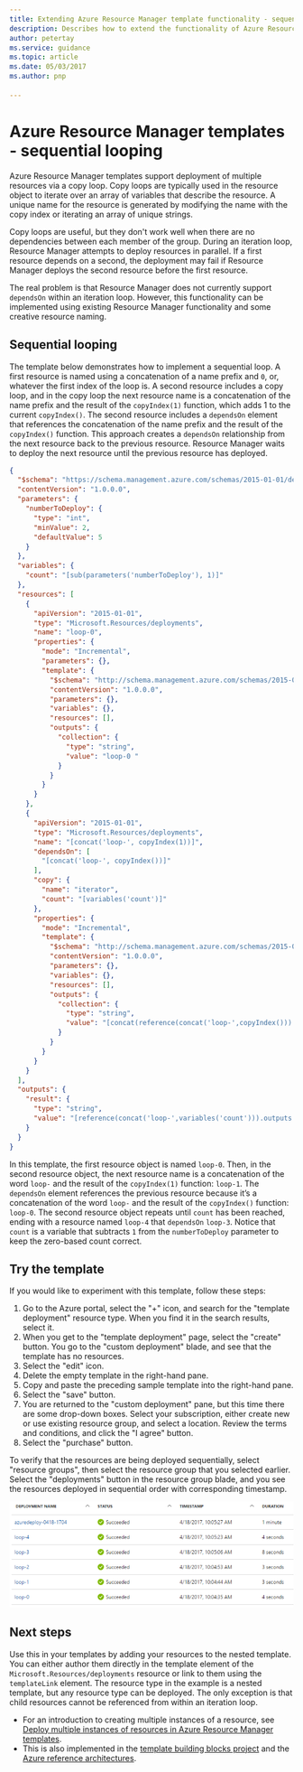 ```yaml
---
title: Extending Azure Resource Manager template functionality - sequential looping
description: Describes how to extend the functionality of Azure Resource Manager templates to implement sequential looping when deploying multiple instances of a resource type.
author: petertay
ms.service: guidance
ms.topic: article
ms.date: 05/03/2017
ms.author: pnp

---
```


# Azure Resource Manager templates - sequential looping

Azure Resource Manager templates support deployment of multiple resources via a copy loop. Copy loops are typically used in the resource object to iterate over an array of variables that describe the resource. A unique name for the resource is generated by modifying the name with the copy index or iterating an array of unique strings.

Copy loops are useful, but they don't work well when there are no dependencies between each member of the group. During an iteration loop, Resource Manager attempts to deploy resources in parallel. If a first resource depends on a second, the deployment may fail if Resource Manager deploys the second resource before the first resource.

The real problem is that Resource Manager does not currently support `dependsOn` within an iteration loop. However, this functionality can be implemented using existing Resource Manager functionality and some creative resource naming. 

## Sequential looping

The template below demonstrates how to implement a sequential loop. A first resource is named using a concatenation of a name prefix and `0`, or, whatever the first index of the loop is. A second resource includes a copy loop, and in the copy loop the next resource name is a concatenation of the name prefix and the result of the `copyIndex(1)` function, which adds 1 to the current `copyIndex()`. The second resource includes a `dependsOn` element that references the concatenation of the name prefix and the result of the `copyIndex()` function. This approach creates a `dependsOn` relationship from the next resource back to the previous resource. Resource Manager waits to deploy the next resource until the previous resource has deployed.

```json
{
  "$schema": "https://schema.management.azure.com/schemas/2015-01-01/deploymentTemplate.json#",
  "contentVersion": "1.0.0.0",
  "parameters": {
    "numberToDeploy": {
      "type": "int",
      "minValue": 2,
      "defaultValue": 5
    }
  },
  "variables": {
    "count": "[sub(parameters('numberToDeploy'), 1)]"
  },
  "resources": [
    {
      "apiVersion": "2015-01-01",
      "type": "Microsoft.Resources/deployments",
      "name": "loop-0",
      "properties": {
        "mode": "Incremental",
        "parameters": {},
        "template": {
          "$schema": "http://schema.management.azure.com/schemas/2015-01-01/deploymentTemplate.json#",
          "contentVersion": "1.0.0.0",
          "parameters": {},
          "variables": {},
          "resources": [],
          "outputs": {
            "collection": {
              "type": "string",
              "value": "loop-0 "
            }
          }
        }
      }
    },
    {
      "apiVersion": "2015-01-01",
      "type": "Microsoft.Resources/deployments",
      "name": "[concat('loop-', copyIndex(1))]",
      "dependsOn": [
        "[concat('loop-', copyIndex())]"
      ],
      "copy": {
        "name": "iterator",
        "count": "[variables('count')]"
      },
      "properties": {
        "mode": "Incremental",
        "template": {
          "$schema": "http://schema.management.azure.com/schemas/2015-01-01/deploymentTemplate.json#",
          "contentVersion": "1.0.0.0",
          "parameters": {},
          "variables": {},
          "resources": [],
          "outputs": {
            "collection": {
              "type": "string",
              "value": "[concat(reference(concat('loop-',copyIndex())).outputs.collection.value,'loop-',copyIndex(1), ' ')]"
            }
          }
        }
      }
    }
  ],
  "outputs": {
    "result": {
      "type": "string",
      "value": "[reference(concat('loop-',variables('count'))).outputs.collection.value]"
    }
  }
}

```
In this template, the first resource object is named `loop-0`. Then, in the second resource object, the next resource name is a concatenation of the word `loop-` and the result of the `copyIndex(1)` function: `loop-1`. The `dependsOn` element references the previous resource because it’s a concatenation of the word `loop-` and the result of the `copyIndex()` function: `loop-0`. The second resource object repeats until `count` has been reached, ending with a resource named `loop-4` that `dependsOn` `loop-3`. Notice that `count` is a variable that subtracts `1` from the `numberToDeploy` parameter to keep the zero-based count correct.

## Try the template

If you would like to experiment with this template, follow these steps:

1.	Go to the Azure portal, select the "+" icon, and search for the "template deployment" resource type. When you find it in the search results, select it.
2.	When you get to the "template deployment" page, select the "create" button. You go to the "custom deployment" blade, and see that the template has no resources.
3.	Select the "edit" icon.
4.	Delete the empty template in the right-hand pane.
5.	Copy and paste the preceding sample template into the right-hand pane.
6.	Select the "save" button.
7.	You are returned to the "custom deployment" pane, but this time there are some drop-down boxes. Select your subscription, either create new or use existing resource group, and select a location. Review the terms and conditions, and click the "I agree" button.
8.	Select the "purchase" button.

To verify that the resources are being deployed sequentially, select "resource groups", then select the resource group that you selected earlier. Select the "deployments" button in the resource group blade, and you see the resources deployed in sequential order with corresponding timestamp.

![Deployment of sequential loop template in Azure Resource Manager](../_images/extending-resource-manager-templates-sequential-loop.png)

## Next steps

Use this in your templates by adding your resources to the nested template. You can either author them directly in the template element of the `Microsoft.Resources/deployments` resource or link to them using the `templateLink` element. The resource type in the example is a nested template, but any resource type can be deployed. The only exception is that child resources cannot be referenced from within an iteration loop.

* For an introduction to creating multiple instances of a resource, see [Deploy multiple instances of resources in Azure Resource Manager templates](resource-group-create-multiple.md).
* This is also implemented in the [template building blocks project](https://github.com/mspnp/template-building-blocks) and the [Azure reference architectures](/azure/architecture/reference-architectures/).